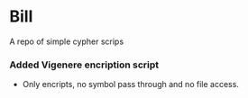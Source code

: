 # Bill
A repo of simple cypher scrips 

### Added Vigenere encription script 
* Only encripts, no symbol pass through and no file access.